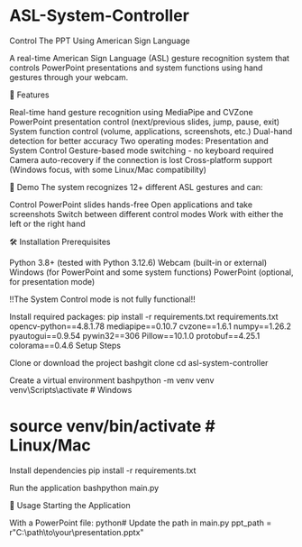 # ASL-System-Controller
Control The PPT Using American Sign Language

A real-time American Sign Language (ASL) gesture recognition system that controls PowerPoint presentations and system functions using hand gestures through your webcam.

🌟 Features

Real-time hand gesture recognition using MediaPipe and CVZone
PowerPoint presentation control (next/previous slides, jump, pause, exit)
System function control (volume, applications, screenshots, etc.)
Dual-hand detection for better accuracy
Two operating modes: Presentation and System Control
Gesture-based mode switching - no keyboard required
Camera auto-recovery if the connection is lost
Cross-platform support (Windows focus, with some Linux/Mac compatibility)

🎥 Demo
The system recognizes 12+ different ASL gestures and can:

Control PowerPoint slides hands-free
Open applications and take screenshots
Switch between different control modes
Work with either the left or the right hand

🛠️ Installation
Prerequisites

Python 3.8+ (tested with Python 3.12.6)
Webcam (built-in or external)
Windows (for PowerPoint and some system functions)
PowerPoint (optional, for presentation mode)

!!The System Control mode is not fully functional!!

Install required packages:
pip install -r requirements.txt
requirements.txt
opencv-python==4.8.1.78
mediapipe==0.10.7
cvzone==1.6.1
numpy==1.26.2
pyautogui==0.9.54
pywin32==306
Pillow==10.1.0
protobuf==4.25.1
colorama==0.4.6
Setup Steps

Clone or download the project
bashgit clone <repository-url>
cd asl-system-controller

Create a virtual environment
bashpython -m venv venv
venv\Scripts\activate  # Windows
# source venv/bin/activate  # Linux/Mac

Install dependencies
pip install -r requirements.txt

Run the application
bashpython main.py


🚀 Usage
Starting the Application

With a PowerPoint file:
python# Update the path in main.py
ppt_path = r"C:\path\to\your\presentation.pptx"
